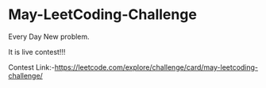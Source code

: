 # May-LeetCoding-Challenge

Every Day New problem.

It is live contest!!!

Contest Link:-https://leetcode.com/explore/challenge/card/may-leetcoding-challenge/

